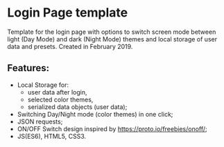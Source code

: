# Login Page template

Template for the login page with options to switch screen mode between light (Day Mode) and dark (Night Mode) themes and local storage of user data and presets. Created in February 2019.

## Features:
- Local Storage for:
    - user data after login,
    - selected color themes,
    - serialized data objects (user data);
- Switching Day/Night mode (color themes) in one click;
- JSON requests;
- ON/OFF Switch design inspired by https://proto.io/freebies/onoff/;
- JS(ES6), HTML5, CSS3.